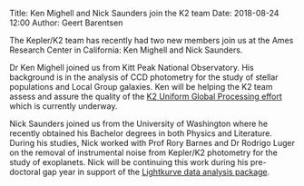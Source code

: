 Title: Ken Mighell and Nick Saunders join the K2 team
Date: 2018-08-24 12:00
Author: Geert Barentsen

The Kepler/K2 team has recently had two new members join us
at the Ames Research Center in California: Ken Mighell and Nick Saunders.

Dr Ken Mighell joined us from Kitt Peak National Observatory.
His background is in the analysis of CCD photometry for the
study of stellar populations and Local Group galaxies.
Ken will be helping the K2 team assess and assure the quality
of the [K2 Uniform Global Processing effort](k2-uniform-global-reprocessing-underway.html)
which is currently underway.

Nick Saunders joined us from the University of Washington
where he recently obtained his Bachelor degrees in both Physics and Literature.
During his studies, Nick worked with Prof Rory Barnes and Dr Rodrigo Luger on the
removal of instrumental noise from Kepler/K2 photometry
for the study of exoplanets.
Nick will be continuing this work during his pre-doctoral gap year
in support of the [Lightkurve data analysis package](https://lightkurve.keplerscience.org).
